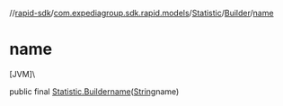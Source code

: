 //[rapid-sdk](../../../../index.md)/[com.expediagroup.sdk.rapid.models](../../index.md)/[Statistic](../index.md)/[Builder](index.md)/[name](name.md)

# name

[JVM]\

public final [Statistic.Builder](index.md)[name](name.md)([String](https://docs.oracle.com/javase/8/docs/api/java/lang/String.html)name)
